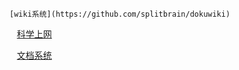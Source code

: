 
    [wiki系统](https://github.com/splitbrain/dokuwiki)
    
    [科学上网](https://github.com/it-andy-hou/fq)

    [文档系统](https://github.com/sphinx-doc/sphinx)
